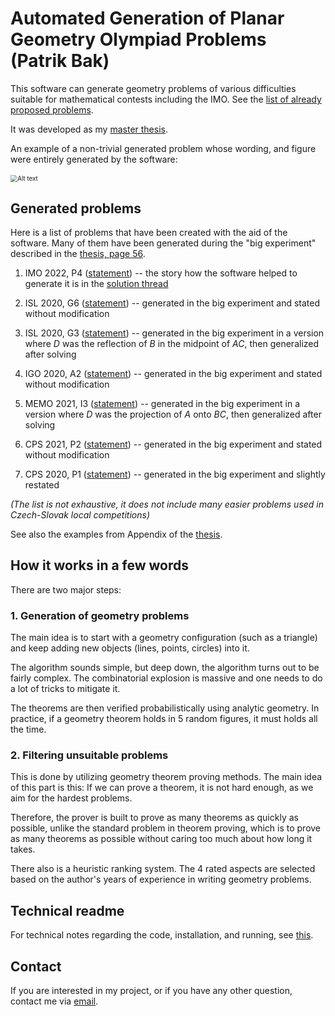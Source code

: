 # Automated Generation of Planar Geometry Olympiad Problems (Patrik Bak)

This software can generate geometry problems of various difficulties suitable for mathematical contests including the IMO. See the [list of already proposed problems](#generated-problems). 

It was developed as my [master thesis](https://drive.google.com/file/d/1dsaxDCMzlAPfB3e4rd8ut2RuZ_sn2Zm5/view?usp=sharing).

An example of a non-trivial generated problem whose wording, and figure were entirely generated by the software:
<br />
<a name="generated-problem"></a>   
<img src="Images/example.png" alt="Alt text" style="zoom:70%;" />

## Generated problems

Here is a list of problems that have been created with the aid of the software. Many of them have been generated during the "big experiment" described in the [thesis, page 56](https://drive.google.com/file/d/1dsaxDCMzlAPfB3e4rd8ut2RuZ_sn2Zm5/view?usp=sharing).

1. IMO 2022, P4 ([statement](https://artofproblemsolving.com/community/c3081085_2022imo_problems)) -- the story how the software helped to generate it is in the [solution thread](https://artofproblemsolving.com/community/c6h2883216p25677071)

1. ISL 2020, G6 ([statement](https://artofproblemsolving.com/community/c2409205_2020_isl)) -- generated in the big experiment and stated without modification

1. ISL 2020, G3 ([statement](https://artofproblemsolving.com/community/c2409205_2020_isl)) --  generated in the big experiment in a version where *D* was the reflection of *B* in the midpoint of *AC*, then generalized after solving

1. IGO 2020, A2 ([statement](https://artofproblemsolving.com/community/c1472958_2020_iranian_geometry_olympiad)) -- generated in the big experiment and stated without modification

1. MEMO 2021, I3 ([statement](https://artofproblemsolving.com/community/c2459522_2021_middle_european_mathematical_olympiad)) -- generated in the big experiment in a version where *D* was the projection of *A* onto *BC*, then generalized after solving

1.  CPS 2021, P2 ([statement](https://artofproblemsolving.com/community/c2420819_2021_czechpolishslovak_match)) -- generated in the big experiment and stated without modification

1.  CPS 2020, P1 ([statement](https://artofproblemsolving.com/community/c1336856_2020_czechpolishslovak_match)) -- generated in the big experiment and slightly restated


*(The list is not exhaustive, it does not include many easier problems used in Czech-Slovak local competitions)*

See also the examples from Appendix of the [thesis](https://drive.google.com/file/d/1dsaxDCMzlAPfB3e4rd8ut2RuZ_sn2Zm5/view?usp=sharing).

## How it works in a few words

There are two major steps:

### 1. Generation of geometry problems

The main idea is to start with a geometry configuration (such as a triangle) and keep adding new objects (lines, points, circles) into it. 

The algorithm sounds simple, but deep down, the algorithm turns out to be fairly complex. The combinatorial explosion is massive and one needs to do a lot of tricks to mitigate it. 

The theorems are then verified probabilistically using analytic geometry. In practice, if a geometry theorem holds in 5 random figures, it must holds all the time.

### 2. Filtering unsuitable problems

This is done by utilizing geometry theorem proving methods. The main idea of this part is this: If we can prove a theorem, it is not hard enough, as we aim for the hardest problems. 

Therefore, the prover is built to prove as many theorems as quickly as possible, unlike the standard problem in theorem proving, which is to prove as many theorems as possible without caring too much about how long it takes.

There also is a heuristic ranking system. The 4 rated aspects are selected based on the author's years of experience in writing geometry problems. 

## Technical readme

For technical notes regarding the code, installation, and running, see [this](/Setup.md).

## Contact

If you are interested in my project, or if you have any other question, contact me via [email](mailto:patrik.bak.x@gmail.com).